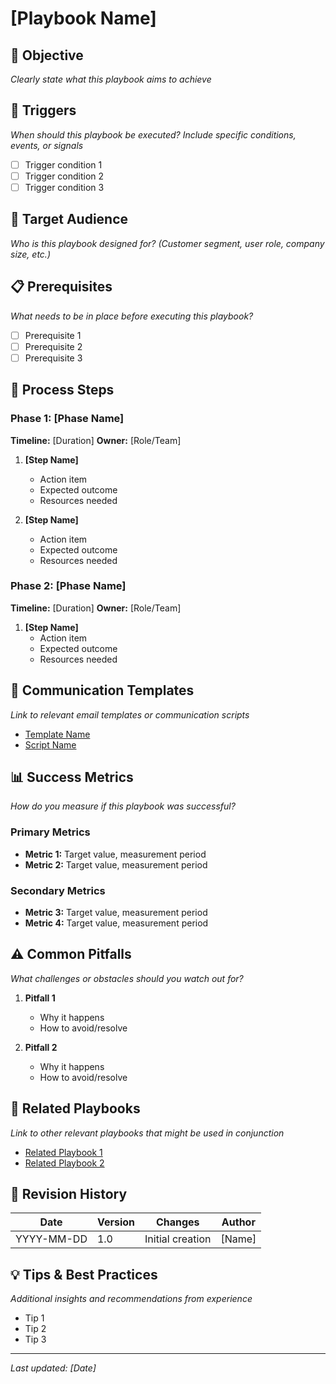 # [Playbook Name]

## 🎯 Objective
*Clearly state what this playbook aims to achieve*

## 🚨 Triggers
*When should this playbook be executed? Include specific conditions, events, or signals*

- [ ] Trigger condition 1
- [ ] Trigger condition 2
- [ ] Trigger condition 3

## 👥 Target Audience
*Who is this playbook designed for? (Customer segment, user role, company size, etc.)*

## 📋 Prerequisites
*What needs to be in place before executing this playbook?*

- [ ] Prerequisite 1
- [ ] Prerequisite 2
- [ ] Prerequisite 3

## 🔄 Process Steps

### Phase 1: [Phase Name]
**Timeline:** [Duration]
**Owner:** [Role/Team]

1. **[Step Name]**
   - Action item
   - Expected outcome
   - Resources needed

2. **[Step Name]**
   - Action item
   - Expected outcome
   - Resources needed

### Phase 2: [Phase Name]
**Timeline:** [Duration]
**Owner:** [Role/Team]

1. **[Step Name]**
   - Action item
   - Expected outcome
   - Resources needed

## 📧 Communication Templates
*Link to relevant email templates or communication scripts*

- [Template Name](../resources/email-templates/template-name.md)
- [Script Name](../resources/scripts/script-name.md)

## 📊 Success Metrics
*How do you measure if this playbook was successful?*

### Primary Metrics
- **Metric 1:** Target value, measurement period
- **Metric 2:** Target value, measurement period

### Secondary Metrics
- **Metric 3:** Target value, measurement period
- **Metric 4:** Target value, measurement period

## ⚠️ Common Pitfalls
*What challenges or obstacles should you watch out for?*

1. **Pitfall 1**
   - Why it happens
   - How to avoid/resolve

2. **Pitfall 2**
   - Why it happens
   - How to avoid/resolve

## 🔗 Related Playbooks
*Link to other relevant playbooks that might be used in conjunction*

- [Related Playbook 1](../path/to/playbook.md)
- [Related Playbook 2](../path/to/playbook.md)

## 📝 Revision History
| Date | Version | Changes | Author |
|------|---------|---------|--------|
| YYYY-MM-DD | 1.0 | Initial creation | [Name] |

## 💡 Tips & Best Practices
*Additional insights and recommendations from experience*

- Tip 1
- Tip 2
- Tip 3

---

*Last updated: [Date]*
